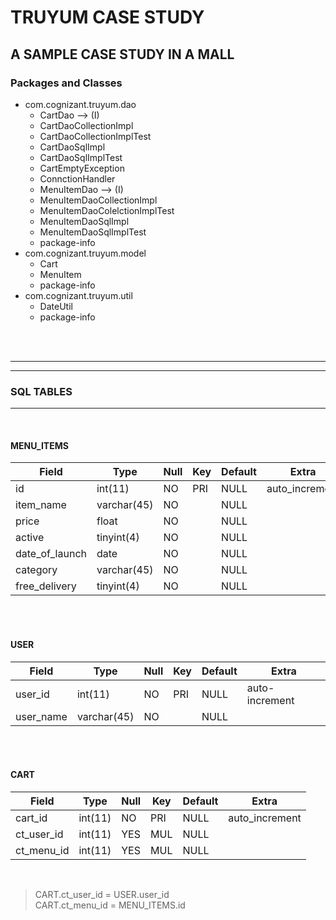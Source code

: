 # TRUYUM CASE STUDY

## A SAMPLE CASE STUDY IN A MALL

### Packages and Classes

* com.cognizant.truyum.dao
  * CartDao  --> (I)
  * CartDaoCollectionImpl
  * CartDaoCollectionImplTest
  * CartDaoSqlImpl
  * CartDaoSqlImplTest
  * CartEmptyException
  * ConnctionHandler
  * MenuItemDao  --> (I)
  * MenuItemDaoCollectionImpl
  * MenuItemDaoColelctionImplTest
  * MenuItemDaoSqlImpl
  * MenuItemDaoSqlImplTest
  * package-info
* com.cognizant.truyum.model
  * Cart
  * MenuItem
  * package-info
* com.cognizant.truyum.util
  * DateUtil
  * package-info


<br>
<br>

---
---
### SQL TABLES
---
<br>

#### MENU_ITEMS

|Field| Type|Null|Key|Default|Extra|
|---|---|---|---|---|---|
|id|int(11)|NO|PRI|NULL|auto_increment|
|item_name|varchar(45)|NO||NULL||
|price|float|NO||NULL||
|active|tinyint(4)|NO||NULL||
|date_of_launch|date|NO||NULL||
|category|varchar(45)|NO||NULL||
|free_delivery|tinyint(4)|NO||NULL||  

<br>
<br>
  
#### USER

|Field| Type|Null|Key|Default|Extra|
|---|---|---|---|---|---|
|user_id|int(11)|NO|PRI|NULL|auto-increment|
|user_name|varchar(45)|NO||NULL||

<br>
<br>
  
#### CART

|Field| Type|Null|Key|Default|Extra|
|---|---|---|---|---|---|
|cart_id|int(11)|NO|PRI|NULL|auto_increment|
|ct_user_id|int(11)|YES|MUL|NULL||
|ct_menu_id|int(11)|YES|MUL|NULL||

<br>

> CART.ct_user_id = USER.user_id  
> CART.ct_menu_id = MENU_ITEMS.id
